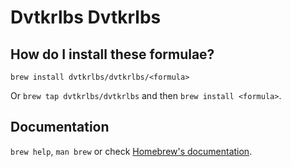 # Dvtkrlbs Dvtkrlbs

## How do I install these formulae?

`brew install dvtkrlbs/dvtkrlbs/<formula>`

Or `brew tap dvtkrlbs/dvtkrlbs` and then `brew install <formula>`.

## Documentation

`brew help`, `man brew` or check [Homebrew's documentation](https://docs.brew.sh).
